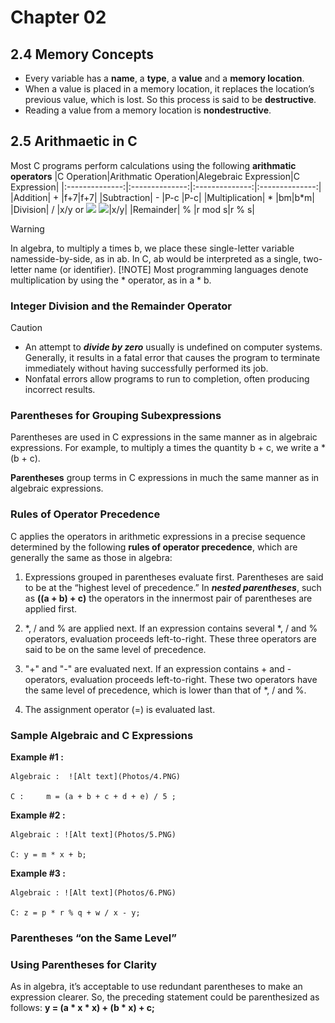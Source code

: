 # Chapter 02

## 2.4 Memory Concepts

 + Every variable has a **name**, a **type**, a **value** and a **memory location**.
 + When a value is placed in a memory location, it replaces the location’s previous value, which is lost. So this process is said to be **destructive**.
 + Reading a value from a memory location is **nondestructive**.

## 2.5 Arithmaetic in C

   Most C programs perform calculations using the following **arithmatic operators**
   |C Operation|Arithmatic Operation|Alegebraic Expression|C Expression|
   |:--------------:|:--------------:|:--------------:|:--------------:|
   |Addition| + |f+7|f+7|
   |Subtraction| - |P-c |P-c|
   |Multiplication| * |bm|b*m|
   |Division| / |x/y or <img src="https://latex.codecogs.com/svg.image?{\color{Red}\frac{x}{y}}"/> <img src="https://latex.codecogs.com/svg.image?\frac{x}{y}"/>|x/y|
   |Remainder| % |r mod s|r % s|
 
   > [!WARNING]
   > In algebra, to multiply a times b, we place these single-letter variable namesside-by-side, as in ab. In C, ab would be interpreted as a single, two-letter name (or identifier).
   > [!NOTE]
   >  Most programming languages denote multiplication by using the * operator, as in a * b.

### Integer Division and the Remainder Operator
   > [!CAUTION]
   > - An attempt to **_divide by zero_** usually is undefined on computer systems. Generally, it results in a fatal error that causes the program to terminate immediately without having successfully performed its job.
   > - Nonfatal errors allow programs to run to completion, often producing incorrect results.

### Parentheses for Grouping Subexpressions
   Parentheses are used in C expressions in the same manner as in algebraic expressions.
   For example, to multiply a times the quantity b + c, we write a * (b + c).

   **Parentheses** group terms in C expressions in much the same manner as in algebraic expressions.

### Rules of Operator Precedence
   C applies the operators in arithmetic expressions in a precise sequence determined by the following **rules of operator precedence**, which are generally the same as those in algebra:
   1. Expressions grouped in parentheses evaluate first. Parentheses are said to be at the “highest level of precedence.” In **_nested parentheses_**, such as **((a + b) + c)** the operators in the innermost pair of parentheses are applied first.
   
   2. *, / and % are applied next. If an expression contains several *, / and % operators, evaluation proceeds left-to-right. These three operators are said to be on the same level of precedence.
   
   3. "+" and "-" are evaluated next. If an expression contains + and - operators, evaluation proceeds left-to-right. These two operators have the same level of precedence, which is lower than that of *, / and %.
   
   4. The assignment operator (=) is evaluated last.

### Sample Algebraic and C Expressions

   **Example #1 :**
    
    Algebraic :  ![Alt text](Photos/4.PNG)

    C :     m = (a + b + c + d + e) / 5 ;
   
   **Example #2 :**
    
    Algebraic : ![Alt text](Photos/5.PNG)

    C: y = m * x + b;

   **Example #3 :**
    
    Algebraic : ![Alt text](Photos/6.PNG)

    C: z = p * r % q + w / x - y;

### Parentheses “on the Same Level”


### Using Parentheses for Clarity
   As in algebra, it’s acceptable to use redundant parentheses to make an expression
   clearer. So, the preceding statement could be parenthesized as follows:
   **y = (a * x * x) + (b * x) + c;**

